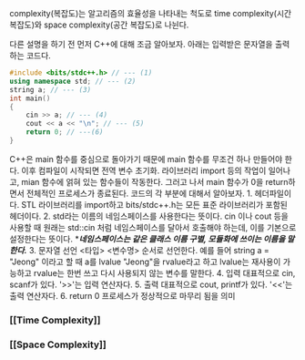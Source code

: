 complexity(복잡도)는 알고리즘의 효율성을 나타내는 척도로 time complexity(시간 복잡도)와 space complexity(공간 복잡도)로 나뉜다.

다른 설명을 하기 전 먼저 C++에 대해 조금 알아보자.
아래는 입력받은 문자열을 출력하는 코드다.
```C++
#include <bits/stdc++.h> // --- (1)
using namespace std; // --- (2)
string a; // --- (3)
int main()
{
	cin >> a; // --- (4)
	cout << a << "\n"; // --- (5)
	return 0; // ---(6)
}
```

C++은 main 함수를 중심으로 돌아가기 때문에 main 함수를 무조건 하나 만들어야 한다.
이후 컴파일이 시작되면 전역 변수 초기화. 라이브러리 import 등의 작업이 일어나고, mian 함수에 얽혀 있는 함수들이 작동한다. 그러고 나서 main 함수가 0을 return하면서 전체적인 프로세스가 종료된다. 코드의 각 부분에 대해서 알아보자.
	1. 헤더파일이다. STL 라이브러리를 import하고 bits/stdc++.h는 모든 표준 라이브러리가 포함된 헤더이다.
	2. std라는 이름의 네임스페이스를 사용한다는 뜻이다. cin 이나 cout 등을 사용할 때 원래는 std::cin 처럼 네임스페이스를 달아서 호출해야 하는데, 이를 기본으로 설정한다는 뜻이다. 
	   ****네임스페이스는 같은 클래스 이름 구별, 모듈화에 쓰이는 이름을 말한다.***
	3. 문자열 선언
	   <타입> <변수명> 순서로 선언한다.
	   예를 들어 string a = "Jeong" 이라고 할 때 a를 lvalue "Jeong"을 rvalue라고 하고 lvalue는 재사용이 가능하고 rvalue는 한번 쓰고 다시 사용되지 않는 변수를 말한다.
	4. 입력
	   대표적으로 cin, scanf가 있다. '>>'는 입력 연산자다.
	5. 출력
	   대표적으로 cout, printf가 있다. '<<'는 출력 연산자다.
	6. return 0
	   프로세스가 정상적으로 마무리 됨을 의미
### [[Time Complexity]]

### [[Space Complexity]]